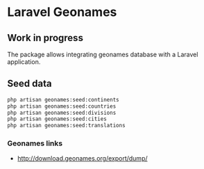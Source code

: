 # Laravel Geonames

## Work in progress

The package allows integrating geonames database with a Laravel application.

## Seed data

```bash
php artisan geonames:seed:continents
php artisan geonames:seed:countries
php artisan geonames:seed:divisions
php artisan geonames:seed:cities
php artisan geonames:seed:translations
```


### Geonames links
- http://download.geonames.org/export/dump/
